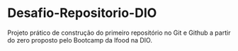 # Desafio-Repositorio-DIO
Projeto prático de construção do primeiro repositório no Git e Github a partir do zero proposto pelo Bootcamp da Ifood na DIO.
